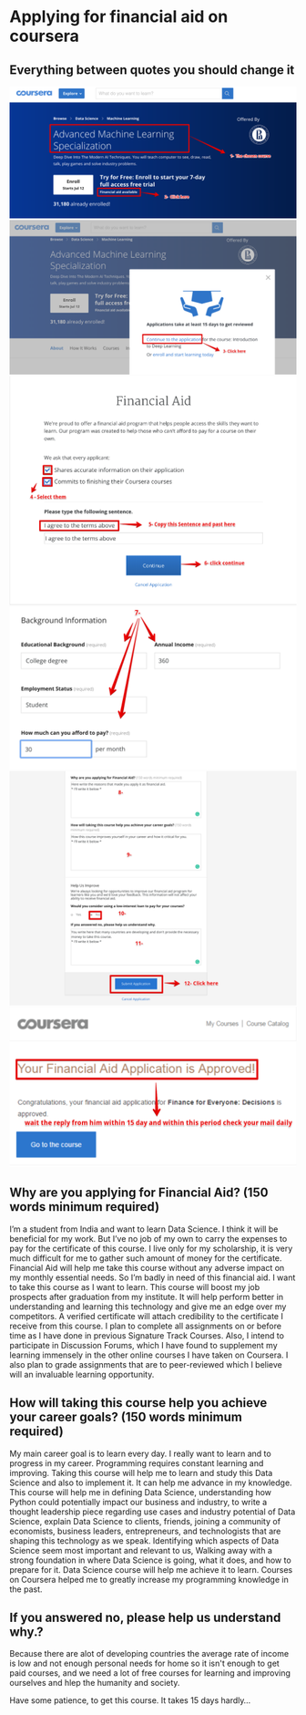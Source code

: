 # Applying for financial aid on coursera 

## Everything between quotes you should change it 
![1](images/1-2.png)
![2](images/3.png)
![3](images/4.png)
![4](images/5.png)
![5](images/6.png)
![6](images/7.png)

## Why are you applying for Financial Aid? (150 words minimum required)
 I’m a student from India and want to learn Data Science. I think it will be beneficial for my work. But I’ve no job of my own to carry the expenses to pay for the certificate of this course. I live only for my scholarship, it is very much difficult for me to gather such amount of money for the certificate. Financial Aid will help me take this course without any adverse impact on my monthly essential needs. So I’m badly in need of this financial aid. I want to take this course as I want to learn. This course will boost my job prospects after graduation from my institute. It will help perform better in understanding and learning this technology and give me an edge over my competitors. A verified certificate will attach credibility to the certificate I receive from this course. I plan to complete all assignments on or before time as I have done in previous Signature Track Courses. Also, I intend to participate in Discussion Forums, which I have found to supplement my learning immensely in the other online courses I have taken on Coursera. I also plan to grade assignments that are to peer-reviewed which I believe will an invaluable learning opportunity.

## How will taking this course help you achieve your career goals? (150 words minimum required)
My main career goal is to learn every day. I really want to learn and to progress in my career. Programming requires constant learning and improving. Taking this course will help me to learn and study this Data Science and also to implement it. It can help me advance in my knowledge. This course will help me in defining Data Science, understanding how Python could potentially impact our business and industry, to write a thought leadership piece regarding use cases and industry potential of Data Science, explain Data Science to clients, friends, joining a community of economists, business leaders, entrepreneurs, and technologists that are shaping this technology as we speak. Identifying which aspects of Data Science seem most important and relevant to us, Walking away with a strong foundation in where Data Science is going, what it does, and how to prepare for it. Data Science course will help me achieve it to learn. Courses on Coursera helped me to greatly increase my programming knowledge in the past.

## If you answered no, please help us understand why.?
Because there are alot of developing countries the average rate of income is low and not enough personal needs for home so it isn't enough to get paid courses, and we need a lot of free courses for learning and improving ourselves and hlep the humanity and society.

Have some patience, to get this course.
It takes 15 days hardly…
